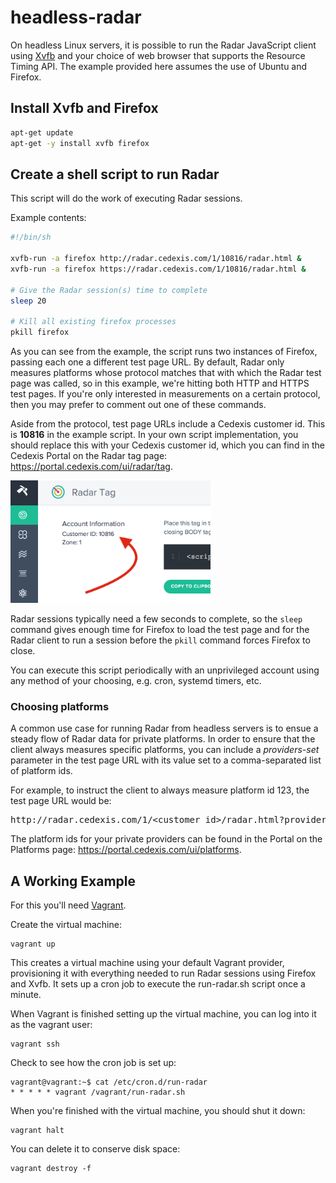 # headless-radar

On headless Linux servers, it is possible to run the Radar JavaScript client using
[Xvfb](https://en.wikipedia.org/wiki/Xvfb) and your choice of web browser that
supports the Resource Timing API.  The example provided here assumes the use of
Ubuntu and Firefox.

## Install Xvfb and Firefox

```bash
apt-get update
apt-get -y install xvfb firefox
```

## Create a shell script to run Radar

This script will do the work of executing Radar sessions.

Example contents:

```bash
#!/bin/sh

xvfb-run -a firefox http://radar.cedexis.com/1/10816/radar.html &
xvfb-run -a firefox https://radar.cedexis.com/1/10816/radar.html &

# Give the Radar session(s) time to complete
sleep 20

# Kill all existing firefox processes
pkill firefox
```

As you can see from the example, the script runs two instances of Firefox,
passing each one a different test page URL.  By default, Radar only measures
platforms whose protocol matches that with which the Radar test page was called,
so in this example, we're hitting both HTTP and HTTPS test pages.  If you're
only interested in measurements on a certain protocol, then you may prefer to
comment out one of these commands.

Aside from the protocol, test page URLs include a Cedexis customer id.  This is
**10816** in the example script.  In your own script implementation, you should
replace this with your Cedexis customer id, which you can find in the Cedexis
Portal on the Radar tag page: https://portal.cedexis.com/ui/radar/tag.

<img src="../portal-cid.png" alt="Customer ID from Radar Tag Page" width="320px">

Radar sessions typically need a few seconds to complete, so the `sleep` command
gives enough time for Firefox to load the test page and for the Radar client to
run a session before the `pkill` command forces Firefox to close.

You can execute this script periodically with an unprivileged account using any
method of your choosing, e.g. cron, systemd timers, etc.

### Choosing platforms

A common use case for running Radar from headless servers is to ensue a steady
flow of Radar data for private platforms.  In order to ensure that the
client always measures specific platforms, you can include a *providers-set*
parameter in the test page URL with its value set to a comma-separated list of
platform ids. 

For example, to instruct the client to always measure platform id 123, the test
page URL would be:

<pre>http://radar.cedexis.com/1/&lt;customer id&gt;/radar.html?providers-set=123</pre>

The platform ids for your private providers can be found in the Portal on the
Platforms page: https://portal.cedexis.com/ui/platforms.

## A Working Example

For this you'll need [Vagrant](https://www.vagrantup.com/).

Create the virtual machine:

    vagrant up

This creates a virtual machine using your default Vagrant provider, provisioning
it with everything needed to run Radar sessions using Firefox and Xvfb.  It sets
up a cron job to execute the run-radar.sh script once a minute.

When Vagrant is finished setting up the virtual machine, you can log into it
as the vagrant user:

    vagrant ssh

Check to see how the cron job is set up:

    vagrant@vagrant:~$ cat /etc/cron.d/run-radar
    * * * * * vagrant /vagrant/run-radar.sh

When you're finished with the virtual machine, you should shut it down:

    vagrant halt

You can delete it to conserve disk space:

    vagrant destroy -f
